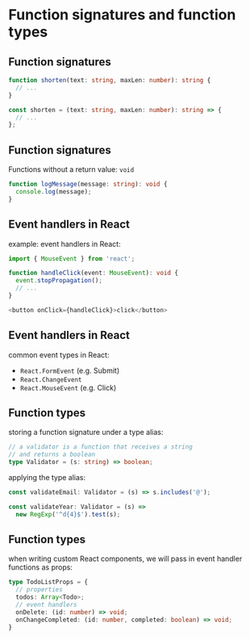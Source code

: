 # Function signatures and function types

## Function signatures

```ts
function shorten(text: string, maxLen: number): string {
  // ...
}
```

```ts
const shorten = (text: string, maxLen: number): string => {
  // ...
};
```

## Function signatures

Functions without a return value: `void`

```ts
function logMessage(message: string): void {
  console.log(message);
}
```

## Event handlers in React

example: event handlers in React:

```ts
import { MouseEvent } from 'react';
```

```ts
function handleClick(event: MouseEvent): void {
  event.stopPropagation();
  // ...
}
```

```js
<button onClick={handleClick}>click</button>
```

## Event handlers in React

common event types in React:

- `React.FormEvent` (e.g. Submit)
- `React.ChangeEvent`
- `React.MouseEvent` (e.g. Click)

## Function types

storing a function signature under a type alias:

```ts
// a validator is a function that receives a string
// and returns a boolean
type Validator = (s: string) => boolean;
```

applying the type alias:

```ts
const validateEmail: Validator = (s) => s.includes('@');

const validateYear: Validator = (s) =>
  new RegExp('^d{4}$').test(s);
```

## Function types

when writing custom React components, we will pass in event handler functions as props:

```ts
type TodoListProps = {
  // properties
  todos: Array<Todo>;
  // event handlers
  onDelete: (id: number) => void;
  onChangeCompleted: (id: number, completed: boolean) => void;
}
```
